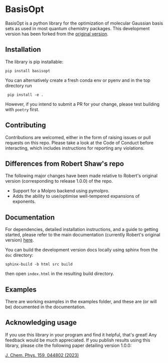 # BasisOpt

BasisOpt is a python library for the optimization of molecular Gaussian basis sets as used in most quantum chemistry packages. This development version has been forked from the [original version](https://github.com/robashaw/basisopt). 

## Installation

The library is pip installable:

	pip install basisopt

You can alternatively create a fresh conda env or pyenv and in the top directory run

	 pip install -e .

However, if you intend to submit a PR for your change, please test building with `poetry` first. 

## Contributing

Contributions are welcomed, either in the form of raising issues or pull requests on this repo. Please take a look at the Code of Conduct before interacting, which includes instructions for reporting any violations.

## Differences from Robert Shaw's repo

The following major changes have been made relative to Robert's original version (corresponding to release 1.0.0) of the repo.

- Support for a Molpro backend using pymolpro.
- Adds the ability to use/optimise well-tempered expansions of exponents.


## Documentation

For dependencies, detailed installation instructions, and a guide to getting started, please refer to the main documentation (currently Robert's original version) [here](https://basisopt.readthedocs.io/en/latest/index.html).

You can build the development version docs locally using sphinx from the ``doc`` directory:

	sphinx-build -b html src build

then open ``index.html`` in the resulting build directory.

## Examples

There are working examples in the examples folder, and these are (or will be) documented in the documentation. 

## Acknowledging usage

If you use this library in your program and find it helpful, that's great! Any feedback would be much appreciated. If you publish results using this library, please cite the following paper detailing version 1.0.0:

[J. Chem. Phys. 159, 044802 (2023)](https://doi.org/10.1063/5.0157878)
